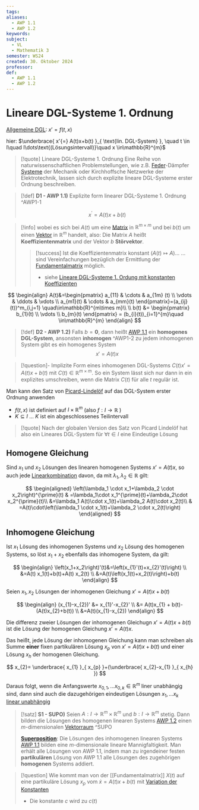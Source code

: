 ```yaml
---
tags: 
aliases:
  - AWP 1.1
  - AWP 1.2
keywords: 
subject:
  - VL
  - Mathematik 3
semester: WS24
created: 30. Oktober 2024
professor: 
def:
  - AWP 1.1
  - AWP 1.2
---
```

 

# Lineare DGL-Systeme 1. Ordnung

[Allgemeine DGL](GDGL.md): $x' = f(t,x)$

hier: $\underbrace{ x'{=} A(t)x+b(t) }_{ \text{lin. DGL-System} }, \quad t \in I\quad I\dots\text{(Lösungsintervall)}\quad x \in\mathbb{R}^{m}$

> [!quote] Lineare DGL-Systeme 1. Ordnung
>Eine Reihe von naturwissenschaftlichen Problemstellungen, wie z.B. [Feder](../../Physik/Federkraft.md)-Dämpfer [Systeme](../../Systemtheorie/Zustandsgleichungen.md) der Mechanik oder Kirchhoffsche Netzwerke der Elektrotechnik, lassen sich durch explizite lineare DGL-Systeme erster Ordnung beschreiben.

> [!def] **D1 - AWP 1.1)** Explizite form linearer DGL-Systeme 1. Ordnung ^AWP1-1
> 
> $$x^{\prime}=A(t) x+b(t) \tag{AWP 1.1}$$

> [!info] wobei es sich bei $A(t)$ um eine [Matrix](Algebra/Matrix.md) in $\mathbb{R}^{m \times m}$ und bei $b(t)$ um einen [Vektor](Algebra/Vektor.md) in $\mathbb{R}^m$ handelt, also:
> Die Matrix $A$ heißt **Koeffizientenmatrix** und der Vektor $b$ **Störvektor**.
> > [!success] Ist die Koeffizientenmatrix konstant ($A(t) \mapsto A$)…
> > … sind Vereinfachungen bezüglich der Ermittlung der [Fundamentalmatrix](Analysis/Fundamentalmatrix.md) möglich.
> > - siehe [Lineare DGL-Systeme 1. Ordung mit konstanten Koeffizienten](Lineare%20DGL-Systeme%201.%20Ordung%20mit%20konstanten%20Koeffizienten.md)

$$
\begin{align}
A(t)&=\begin{pmatrix}
a_{11}  & \cdots & a_{1m} (t) \\
\vdots & \ddots & \vdots \\
a_{m1}(t) & \cdots & a_{mm}(t)
\end{pmatrix}=(a_{ij}(t))^m_{i,j=1} \quad\in\mathbb{R}^{m\times m}\\ \\
b(t) &= \begin{pmatrix}
b_{1}(t) \\
\vdots \\
b_{m}(t)
\end{pmatrix} = (b_{i}(t))_{i=1}^{m}\quad \in\mathbb{R}^{m}
\end{align}
$$


> [!def] **D2 - AWP 1.2)** Falls $b=\mathbf{0}$, dann heißt [AWP 1.1](#^AWP1-1) ein **homogenes DGL-System**, ansonsten **inhomogen** ^AWP1-2
> zu jedem inhomogenen System gibt es ein homogenes System $$x'=A(t)x\tag{AWP 1.2}$$

> [!question]- Implizite Form eines inhomogenen DGL-Systems
> $C(t)x'=A(t)x+b(t)$ mit $C(t) \in \mathbb{R}^{m \times m}$.
> So ein System lässt sich nur dann in ein explizites umschreiben, wenn die Matrix $C(t)$ für alle $t$ regulär ist.

Man kann den Satz von [Picard-Lindelöf](Analysis/Picard-Lindelöf.md) auf das DGL-System erster Ordnung anwenden

- $f(t,x)$ ist definiert auf $I\times \mathbb{R}^m$ (also $f: I \to \mathbb{R}$ )
- $K \subseteq I$ … $K$ ist ein abgeschlossenes Teilintervall

> [!quote] Nach der globalen Version des Satz von Picard Lindelöf hat also ein Lineares DGL-System für $\forall t\in I$ eine Eindeutige Lösung

## Homogene Gleichung

Sind $x_1$ und $x_2$ Lösungen des linearen homogenen Systems $x'=A(t)x$, so auch jede [Linearkombination](Algebra/Linearkombination.md) davon, da mit $\lambda_1, \lambda_2 \in \mathbb{R}$ gilt:

$$
\begin{aligned}
\left(\lambda_1 \cdot x_1+\lambda_2 \cdot x_2\right)^{\prime}(t) & =\lambda_1\cdot x_1^{\prime}(t)+\lambda_2\cdot x_2^{\prime}(t)\\
&=\lambda_1 A(t)\cdot x_1(t)+\lambda_2 A(t)\cdot x_2(t)\\
& =A(t)\cdot\left(\lambda_1 \cdot x_1(t)+\lambda_2 \cdot x_2(t)\right)
\end{aligned}
$$

## Inhomogene Gleichung

Ist $x_1$ Lösung des inhomogenen Systems und $x_2$ Lösung des homogenen Systems, so löst $x_1+x_2$ ebenfalls das inhomogene System, da gilt:

$$
\begin{align}
\left(x_1+x_2\right)'(t)&=\left(x_{1}'(t)+x_{2}'(t)\right) \\
&=A(t) x_1(t)+b(t)+A(t) x_2(t) \\
&=A(t)\left(x_1(t)+x_2(t)\right)+b(t)
\end{align}
$$


Seien $x_{1},x_{2}$ Lösungen der inhomogenen Gleichung $x'=A(t)x+b(t)$

$$
\begin{align}
(x_{1}-x_{2})' &= x_{1}'-x_{2}' \\
&= A(t)x_{1} + b(t)-(A(t)x_{2}+b(t)) \\
&=A(t)(x_{1}-x_{2})
\end{align}
$$

Die differenz zweier Lösungen der inhomogenen Gleichugn $x'= A(t)x+b(t)$ ist die Lösung der homogenen Gleichung $x'=A(t)x$.

Das heißt, jede Lösung der inhomogenen Gleichung kann man schreiben als Summe **einer** fixen partikulären Lösung $x_{p}$ von $x'=A(t)x+b(t)$ und einer Lösung $x_{h}$ der homogenen Gleichung.

$$
x_{2}= \underbrace{ x_{1} }_{ x_{p} }+(\underbrace{ x_{2}-x_{1} }_{ x_{h} })
$$

Daraus folgt, wenn die Anfangswerte $x_{0,1},\dots x_{0,k}\in\mathbb{R}^{m}$ liner unabhängig sind, dann sind auch die dazugehörigen eindeutigen Lösungen $x_{1},\dots x_{k}$ [linear unabhängig](Algebra/Lineare%20Abhängigkeit.md)


> [!satz] **S1 - SUPO)** Seien $A: I \rightarrow \mathbb{R}^m \times \mathbb{R}^m$ und $b: I \rightarrow \mathbb{R}^m$ stetig.
> Dann bilden die Lösungen des homogenen linearen Systems [AWP 1.2](#^AWP1-2) einen $m$-dimensionalen [Vektorraum](Algebra/Vektorraum.md) ^SUPO
> 
> **[Superposition](../../Elektrotechnik/Superpositionsprinzip.md)**: Die Lösungen des inhomogenen linearen Systems [AWP 1.1](#^AWP1-1) bilden eine $m$-dimensionale lineare Mannigfaltigkeit.
> Man erhält alle Lösungen von AWP 1.1, indem man zu irgendeiner festen **partikulären** Lösung von AWP 1.1 alle Lösungen des zugehörigen **homogenen** Systems addiert.


> [!question] Wie kommt man von der [[Fundamentalmatrix]] $X(t)$ auf eine partikuläre Lösung $x_{p}$ vom $\dot{x}=A(t)x+b(t)$
> mit [Variation der Konstanten](Analysis/Variation%20der%20Konstanten.md)
> - Die konstante $c$ wird zu $c(t)$

